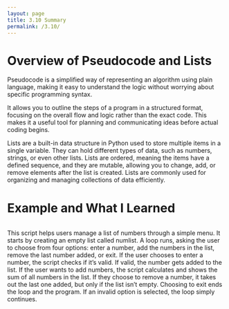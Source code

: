 ```yaml
---
layout: page
title: 3.10 Summary
permalink: /3.10/
---
```



<h1>Overview of Pseudocode and Lists</h1>

Pseudocode is a simplified way of representing an algorithm using plain language, making it easy to understand the logic without worrying about specific programming syntax. 

It allows you to outline the steps of a program in a structured format, focusing on the overall flow and logic rather than the exact code. This makes it a useful tool for planning and communicating ideas before actual coding begins.

Lists are a built-in data structure in Python used to store multiple items in a single variable. 
They can hold different types of data, such as numbers, strings, or even other lists. Lists are ordered, meaning the items have a defined sequence, and they are mutable, allowing you to change, add, or remove elements after the list is created. Lists are commonly used for organizing and managing collections of data efficiently.

<h1>Example and What I Learned</h1>

<img src= "{{site.baseurl}}/images/notebooks/image copy 20.png" alt = "">

This script helps users manage a list of numbers through a simple menu. It starts by creating an empty list called numlist. A loop runs, asking the user to choose from four options: enter a number, add the numbers in the list, remove the last number added, or exit. If the user chooses to enter a number, the script checks if it’s valid. If valid, the number gets added to the list. If the user wants to add numbers, the script calculates and shows the sum of all numbers in the list. If they choose to remove a number, it takes out the last one added, but only if the list isn’t empty. Choosing to exit ends the loop and the program. If an invalid option is selected, the loop simply continues.